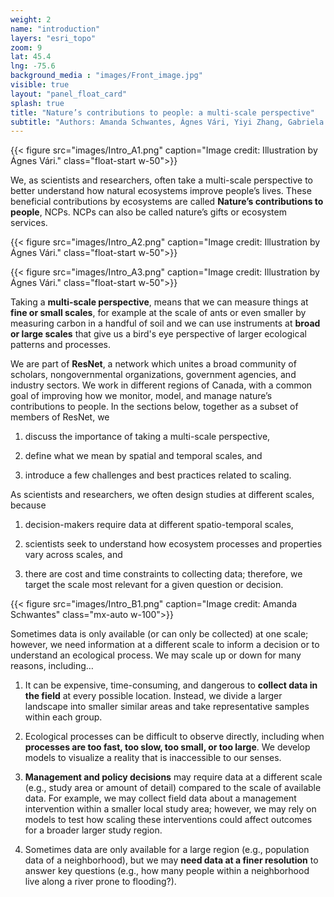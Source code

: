 ```yaml
---
weight: 2
name: "introduction"
layers: "esri_topo"
zoom: 9
lat: 45.4
lng: -75.6
background_media : "images/Front_image.jpg" 
visible: true
layout: "panel_float_card"
splash: true
title: "Nature’s contributions to people: a multi-scale perspective"
subtitle: "Authors: Amanda Schwantes, Ágnes Vári, Yiyi Zhang, Gabriela Maria Torchio, Poliana Mendes"
---
```



<!-- ![fig1](images/Intro_A1.png "Image credit: Illustration by Ágnes Vári.")
{float="right" clear="right" width="40%"} -->

<!---Justify left, text listed above should be to the right of this figure --->
{{< figure src="images/Intro_A1.png" caption="Image credit: Illustration by Ágnes Vári." class="float-start w-50">}}

We, as scientists and researchers, often take a multi-scale perspective to better understand how natural ecosystems improve people’s lives. These beneficial contributions by ecosystems are called **Nature’s contributions to people**, NCPs. NCPs can also be called nature’s gifts or ecosystem services.

<div class="clearfix"></div>

<!---Justify left, text listed above should be to the right of this figure --->
{{< figure src="images/Intro_A2.png" caption="Image credit: Illustration by Ágnes Vári." class="float-start w-50">}}

<!---Justify left, text listed above should be to the right of this figure --->
{{< figure src="images/Intro_A3.png" caption="Image credit: Illustration by Ágnes Vári." class="float-start w-50">}}

Taking a **multi-scale perspective**, means that we can measure things at **fine or small scales**, for example at the scale of ants or even smaller by measuring carbon in a handful of soil and we can use instruments at **broad or large scales** that give us a bird's eye perspective of larger ecological patterns and processes. 

<div class="clearfix"></div>

We are part of **ResNet**, a network which unites a broad community of scholars, nongovernmental organizations, government agencies, and industry sectors. We work in different regions of Canada, with a common goal of improving how we monitor, model, and manage nature’s contributions to people. In the sections below, together as a subset of members of ResNet, we 

1) discuss the importance of taking a multi-scale perspective,

2) define what we mean by spatial and temporal scales, and

3) introduce a few challenges and best practices related to scaling.

As scientists and researchers, we often design studies at different scales, because 

1) decision-makers require data at different spatio-temporal scales, 

2) scientists seek to understand how ecosystem processes and properties vary across scales, and 

3) there are cost and time constraints to collecting data; therefore, we target the scale most relevant for a given question or decision.


<!-- ![fig4](images/Intro_B1.png "Image credit: Amanda Schwantes") -->
<!-- {center="TRUE" width="100%"} -->
{{< figure src="images/Intro_B1.png" caption="Image credit: Amanda Schwantes" class="mx-auto w-100">}}
<!--- Justify middle, no text on sides --->

Sometimes data is only available (or can only be collected) at one scale; however, we need information at a different scale to inform a decision or to understand an ecological process. We may scale up or down for many reasons, including…
   
1) It can be expensive, time-consuming, and dangerous to **collect data in the field** at every possible location. Instead, we divide a larger landscape into smaller similar areas and take representative samples within each group.

2) Ecological processes can be difficult to observe directly, including when **processes are too fast, too slow, too small, or too large**. We develop models to visualize a reality that is inaccessible to our senses. 

3) **Management and policy decisions** may require data at a different scale (e.g., study area or amount of detail) compared to the scale of available data. For example, we may collect field data about a management intervention within a smaller local study area; however, we may rely on models to test how scaling these interventions could affect outcomes for a broader larger study region.

4) Sometimes data are only available for a large region (e.g., population data of a neighborhood), but we may **need data at a finer resolution** to answer key questions (e.g., how many people within a neighborhood live along a river prone to flooding?).

